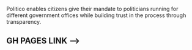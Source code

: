 Politico enables citizens give their mandate to politicians running for different government offices
while building trust in the process through transparency.

## GH PAGES LINK -->